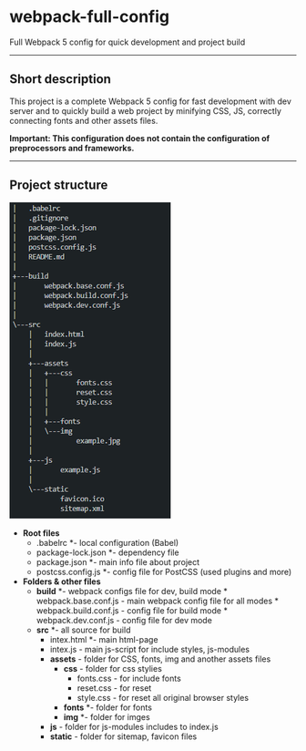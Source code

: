 # webpack-full-config
Full Webpack 5 config for quick development and project build
____
## Short description
This project is a complete Webpack 5 config for fast development with dev server and to quickly build a web project by minifying CSS, JS, correctly connecting fonts and other assets files.

**Important: This configuration does not contain the configuration of preprocessors and frameworks.**
____
## Project structure
![Project Tree](https://github.com/neveleneves/webpack-full-config/blob/master/src/assets/img/treeconfig.PNG)
* **Root files**
  * .babelrc *- local configuration (Babel)
  * package-lock.json *- dependency file
  * package.json *- main info file about project
  * postcss.config.js *- config file for PostCSS (used plugins and more)
* **Folders & other files**
  * **build** *- webpack configs file for dev, build mode
        * webpack.base.conf.js - main webpack config file for all modes
        * webpack.build.conf.js - config file for build mode
        * webpack.dev.conf.js - config file for dev mode
  * **src** *- all source for build  
    * intex.html *- main html-page
    * intex.js - main js-script for include styles, js-modules
    * **assets** - folder for CSS, fonts, img and another assets files
       * **css** - folder for css stylies 
          * fonts.css - for include fonts 
          * reset.css - for reset 
          * style.css - for reset all original browser styles
       * **fonts** *- folder for fonts 
       * **img** *- folder for imges
    * **js** - folder for js-modules includes to index.js
    * **static** - folder for sitemap, favicon files 

